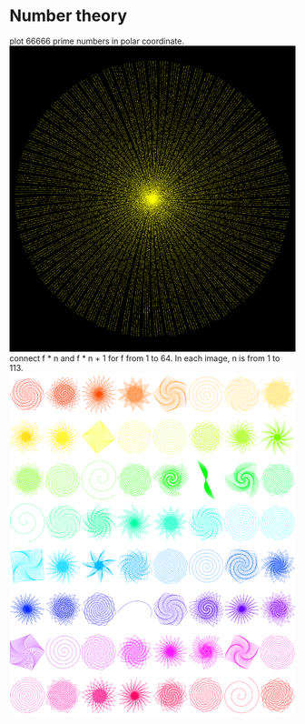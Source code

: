 
# Number theory
plot 66666 prime numbers in polar coordinate.
![](../imgs/66666-primes-polar.png)
connect f \* n and f \* n + 1 for f from 1 to 64. In each image, n is from 1 to 113.
![](../imgs/number-polar-plot.png)

